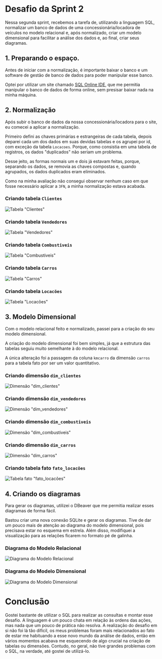# Desafio da Sprint 2
Nessa segunda sprint, recebemos a tarefa de, utilizando a linguagem SQL, normalizar um banco de dados de uma concessionária/locadora de veículos no modelo relacional e, após normalizado, criar um modelo dimensional para facilitar a análise dos dados e, ao final, criar seus diagramas.

## 1. Preparando o espaço.
Antes de iniciar com a normalização, é importante baixar o banco e um software de gestão de banco de dados para poder manipular esse banco.

Optei por utilizar um site chamado [SQL Online IDE](https://sqliteonline.com/), que me permitia manipular o banco de dados de forma online, sem presisar baixar nada na minha máquina.

## 2. Normalização
Após subir o banco de dados da nossa concessionária/locadora para o site, eu comecei a aplicar a normalização.

Primeiro defini as chaves primárias e estrangeiras de cada tabela, depois deparei cada um dos dados em suas devidas tabelas e os agrupei por id, com exceção da tabela ```Locacoes```. Porque, como consistia em uma tabela de registros, os dados "duplicados" não seriam um problema. 

Desse jeito, as formas normais um e dois já estavam feitas, porque, separando os dados, se removia as chaves compostas e, quando agrupados, os dados duplicados eram eliminados.

Como na minha avaliação não consegui observar nenhum caso em que fosse necessário aplicar a ```3FN```, a minha normalização estava acabada.

### Criando tabela ```Clientes```
![Tabela "Clientes"](../evidencias/criando_tb_clientes.png)
### Criando tabela ```Vendedores```
![Tabela "Vendedores"](../evidencias/criando_tb_vendedores.png)
### Criando tabela ```Combustiveis```
![Tabela "Combustiveis"](../evidencias/criando_tb_combustiveis.png)
### Criando tabela ```Carros```
![Tabela "Carros"](../evidencias/criando_tb_carros.png)
### Criando tabela ```Locacões```
![Tabela "Locacões"](../evidencias/criando_tb_locacoes.png)

## 3. Modelo Dimensional
Com o modelo relacional feito e normalizado, passei para a criação do seu modelo dimensional.

A criação do modelo dimensional foi bem simples, já que a estrutura das tabelas seguiu muito semelhante à do modelo relacional.

A única alteração foi a passagem da coluna ```kmcarro``` da dimensão ```carros``` para a tabela fato por ser um valor quantitativo.

### Criando dimensão ```dim_clientes```
![Dimensão "dim_clientes"](../evidencias/criando_dim_clientes.png)
### Criando dimensão ```dim_vendedores```
![Dimensão "dim_vendedores"](../evidencias/criando_dim_vendedores.png)
### Criando dimensão ```dim_combustiveis```
![Dimensão "dim_combustiveis"](../evidencias/criando_dim_combustiveis.png)
### Criando dimensão ```dim_carros```
![Dimensão "dim_carros"](../evidencias/criando_dim_carros.png)
### Criando tabela fato ```fato_locacões```
![Tabela fato "fato_locacões"](../evidencias/criando_fato_locacoes.png)

## 4. Criando os diagramas
Para gerar os diagramas, utilizei o DBeaver que me permitia realizar esses diagramas de forma fácil.

Bastou criar uma nova conexão SQLite e gerar os diagramas. Tive de dar um pouco mais de atenção ao diagrama do modelo dimensional, pois precisava estar no esquema em estrela. 
Além disso, modifiquei a visualização para as relações ficarem no formato pé de galinha.

### Diagrama do Modelo Relacional
![Diagrama do Modelo Relacional](arquivos/concessionaria_relacional.png)

### Diagrama do Modelo Dimensional
![Diagrama do Modelo Dimensional](arquivos/concessionaria_dimensional.png)

# Conclusão
Gostei bastante de utilizar o SQL para realizar as consultas e montar esse desafio. A linguagem é um pouco chata em relação às ordens das ações, mas nada que um pouco de prática não resolva. A realização do desafio em si não foi lá tão difícil, os meus problemas foram mais relacionados ao fato de estar me habituando a esse novo mundo da análise de dados, então em vários momentos acabava me esquecendo de algo crucial na criação de tabelas ou dimensões. Contudo, no geral, não tive grandes problemas com o SQL, na verdade, até gostei de utilizá-lo.
